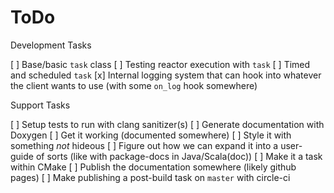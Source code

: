 # ToDo

Development Tasks

  [ ] Base/basic `task` class
  [ ] Testing reactor execution with `task`
  [ ] Timed and scheduled `task`
  [x] Internal logging system that can hook into whatever the client wants
      to use (with some `on_log` hook somewhere)

Support Tasks

  [ ] Setup tests to run with clang sanitizer(s)
  [ ] Generate documentation with Doxygen
      [ ] Get it working (documented somewhere)
      [ ] Style it with something _not_ hideous
      [ ] Figure out how we can expand it into a user-guide of sorts (like with package-docs in Java/Scala(doc))
      [ ] Make it a task within CMake
      [ ] Publish the documentation somewhere (likely github pages)
      [ ] Make publishing a post-build task on `master` with circle-ci